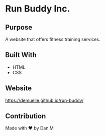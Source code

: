 # Run Buddy Inc.

## Purpose
A website that offers fitness training services.

## Built With
* HTML
* CSS

## Website
https://demuelle.github.io/run-buddy/

## Contribution
Made with ❤️ by Dan M
